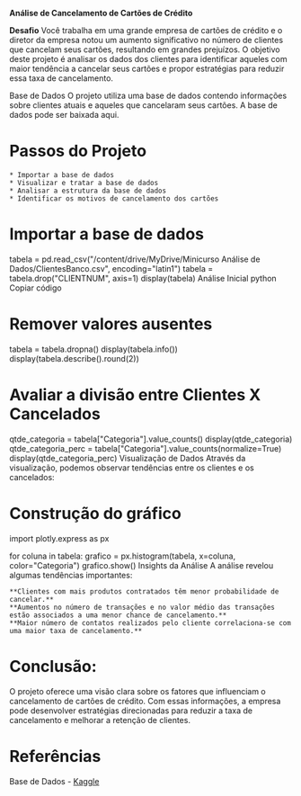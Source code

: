 **Análise de Cancelamento de Cartões de Crédito**

**Desafio**
Você trabalha em uma grande empresa de cartões de crédito e o diretor da empresa notou um aumento significativo no número de clientes que cancelam seus cartões, resultando em grandes prejuízos. O objetivo deste projeto é analisar os dados dos clientes para identificar aqueles com maior tendência a cancelar seus cartões e propor estratégias para reduzir essa taxa de cancelamento.

Base de Dados
O projeto utiliza uma base de dados contendo informações sobre clientes atuais e aqueles que cancelaram seus cartões. A base de dados pode ser baixada aqui.

# Passos do Projeto
    * Importar a base de dados
    * Visualizar e tratar a base de dados
    * Analisar a estrutura da base de dados
    * Identificar os motivos de cancelamento dos cartões
    

# Importar a base de dados
tabela = pd.read_csv("/content/drive/MyDrive/Minicurso Análise de Dados/ClientesBanco.csv", encoding="latin1")
tabela = tabela.drop("CLIENTNUM", axis=1)
display(tabela)
Análise Inicial
python
Copiar código
# Remover valores ausentes
tabela = tabela.dropna()
display(tabela.info())
display(tabela.describe().round(2))

# Avaliar a divisão entre Clientes X Cancelados
qtde_categoria = tabela["Categoria"].value_counts()
display(qtde_categoria)
qtde_categoria_perc = tabela["Categoria"].value_counts(normalize=True)
display(qtde_categoria_perc)
Visualização de Dados
Através da visualização, podemos observar tendências entre os clientes e os cancelados:

# Construção do gráfico
import plotly.express as px

for coluna in tabela:
    grafico = px.histogram(tabela, x=coluna, color="Categoria")
    grafico.show()
Insights da Análise
A análise revelou algumas tendências importantes:

    **Clientes com mais produtos contratados têm menor probabilidade de cancelar.**
    **Aumentos no número de transações e no valor médio das transações estão associados a uma menor chance de cancelamento.**
    **Maior número de contatos realizados pelo cliente correlaciona-se com uma maior taxa de cancelamento.**


# Conclusão:

O projeto oferece uma visão clara sobre os fatores que influenciam o cancelamento de cartões de crédito. Com essas informações, a empresa pode desenvolver estratégias direcionadas para reduzir a taxa de cancelamento e melhorar a retenção de clientes.

# Referências
Base de Dados - [Kaggle](https://www.kaggle.com/sakshigoyal7/credit-card-customers)
